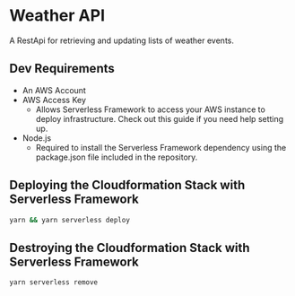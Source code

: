 # Weather API

A RestApi for retrieving and updating lists of weather events.

## Dev Requirements

- An AWS Account
- AWS Access Key
  - Allows Serverless Framework to access your AWS instance to deploy infrastructure. Check out this guide if you need help setting up.
- Node.js
  - Required to install the Serverless Framework dependency using the package.json file included in the repository.

## Deploying the Cloudformation Stack with Serverless Framework

```bash
yarn && yarn serverless deploy
```

## Destroying the Cloudformation Stack with Serverless Framework

```bash
yarn serverless remove
```

